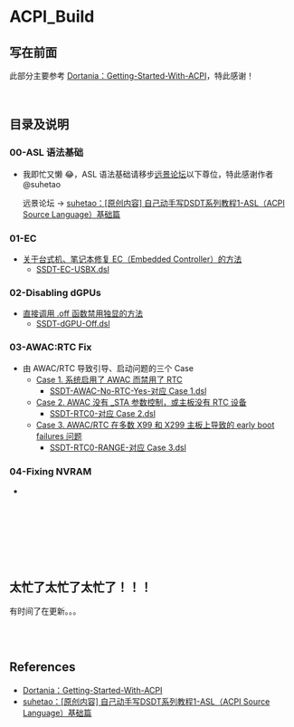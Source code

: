# ACPI_Build

## 写在前面
此部分主要参考 [Dortania：Getting-Started-With-ACPI](https://dortania.github.io/Getting-Started-With-ACPI/#a-quick-explainer-on-acpi)，特此感谢！

<br>

## 目录及说明
### 00-ASL 语法基础
* 我即忙又懒 :joy:，ASL 语法基础请移步[远景论坛](https://bbs.pcbeta.com)以下尊位，特此感谢作者 @suhetao

  远景论坛 -> [suhetao：[原创内容] 自己动手写DSDT系列教程1-ASL（ACPI Source Language）基础篇](http://bbs.pcbeta.com/forum.php?mod=viewthread&tid=944566&archive=2&extra=page%3D1&page=1)



### 01-EC
* [关于台式机、笔记本修复 EC（Embedded Controller）的方法](https://github.com/ZuoMu-T/Hackintosh_HP-ZHAN-66-Pro-G2/blob/master/ACPI_Build/01-EC/README.md)
  * [SSDT-EC-USBX.dsl](https://github.com/ZuoMu-T/Hackintosh_HP-ZHAN-66-Pro-G2/blob/master/ACPI_Build/01-EC/SSDT-EC-USBX.dsl)



### 02-Disabling dGPUs
* [直接调用 .off 函数禁用独显的方法](https://github.com/ZuoMu-T/Hackintosh_HP-ZHAN-66-Pro-G2/blob/master/ACPI_Build/02-Disabling%20dGPUs/README.md)
  * [SSDT-dGPU-Off.dsl](https://github.com/ZuoMu-T/Hackintosh_HP-ZHAN-66-Pro-G2/blob/master/ACPI_Build/02-Disabling%20dGPUs/SSDT-dGPU-Off.dsl)



### 03-AWAC:RTC Fix
* 由 AWAC/RTC 导致引导、启动问题的三个 Case
  * [Case 1. 系统启用了 AWAC 而禁用了 RTC](https://github.com/ZuoMu-T/Hackintosh_HP-ZHAN-66-Pro-G2/blob/master/ACPI_Build/03-AWAC:RTC%20Fix/README.md) <br>
    * [SSDT-AWAC-No-RTC-Yes-对应 Case 1.dsl](https://github.com/ZuoMu-T/Hackintosh_HP-ZHAN-66-Pro-G2/blob/master/ACPI_Build/03-AWAC:RTC%20Fix/SSDT-AWAC-No-RTC-Yes-%E5%AF%B9%E5%BA%94%20Case%201.dsl)
  * [Case 2. AWAC 没有 \_STA 参数控制，或主板没有 RTC 设备](https://github.com/ZuoMu-T/Hackintosh_HP-ZHAN-66-Pro-G2/blob/master/ACPI_Build/03-AWAC:RTC%20Fix/README.md) <br>
    * [SSDT-RTC0-对应 Case 2.dsl](https://github.com/ZuoMu-T/Hackintosh_HP-ZHAN-66-Pro-G2/blob/master/ACPI_Build/03-AWAC:RTC%20Fix/SSDT-RTC0-%E5%AF%B9%E5%BA%94%20Case%202.dsl)
  * [Case 3. AWAC/RTC 在多数 X99 和 X299 主板上导致的 early boot failures 问题](https://github.com/ZuoMu-T/Hackintosh_HP-ZHAN-66-Pro-G2/blob/master/ACPI_Build/03-AWAC:RTC%20Fix/README.md) <br>
    * [SSDT-RTC0-RANGE-对应 Case 3.dsl](https://github.com/ZuoMu-T/Hackintosh_HP-ZHAN-66-Pro-G2/blob/master/ACPI_Build/03-AWAC:RTC%20Fix/SSDT-RTC0-RANGE-%E5%AF%B9%E5%BA%94%20Case%203.dsl)



### 04-Fixing NVRAM
* 



<br>
<br>
<br>
<br>
<br>
<br>

## 太忙了太忙了太忙了！！！
有时间了在更新。。。

<br>
<br>


## References
* [Dortania：Getting-Started-With-ACPI](https://dortania.github.io/Getting-Started-With-ACPI/#a-quick-explainer-on-acpi)
* [suhetao：[原创内容] 自己动手写DSDT系列教程1-ASL（ACPI Source Language）基础篇](http://bbs.pcbeta.com/forum.php?mod=viewthread&tid=944566&archive=2&extra=page%3D1&page=1)
